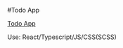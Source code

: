 #Todo App

[Todo App](https://ivanshulhan.github.io/react_todo-app/)

Use: React/Typescript/JS/CSS(SCSS)
